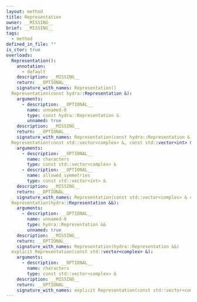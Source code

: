 ```yaml
---
layout: method
title: Representation
owner: __MISSING__
brief: __MISSING__
tags:
  - method
defined_in_file: ""
is_ctor: true
overloads:
  Representation():
    annotation:
      - default
    description: __MISSING__
    return: __OPTIONAL__
    signature_with_names: Representation()
  Representation(const hydra::Representation &):
    arguments:
      - description: __OPTIONAL__
        name: unnamed-0
        type: const hydra::Representation &
        unnamed: true
    description: __MISSING__
    return: __OPTIONAL__
    signature_with_names: Representation(const hydra::Representation &)
  Representation(const std::vector<complex> &, const std::vector<int> &):
    arguments:
      - description: __OPTIONAL__
        name: characters
        type: const std::vector<complex> &
      - description: __OPTIONAL__
        name: allowed_symmetries
        type: const std::vector<int> &
    description: __MISSING__
    return: __OPTIONAL__
    signature_with_names: Representation(const std::vector<complex> & characters, const std::vector<int> & allowed_symmetries)
  Representation(hydra::Representation &&):
    arguments:
      - description: __OPTIONAL__
        name: unnamed-0
        type: hydra::Representation &&
        unnamed: true
    description: __MISSING__
    return: __OPTIONAL__
    signature_with_names: Representation(hydra::Representation &&)
  explicit Representation(const std::vector<complex> &):
    arguments:
      - description: __OPTIONAL__
        name: characters
        type: const std::vector<complex> &
    description: __MISSING__
    return: __OPTIONAL__
    signature_with_names: explicit Representation(const std::vector<complex> & characters)
---
```


